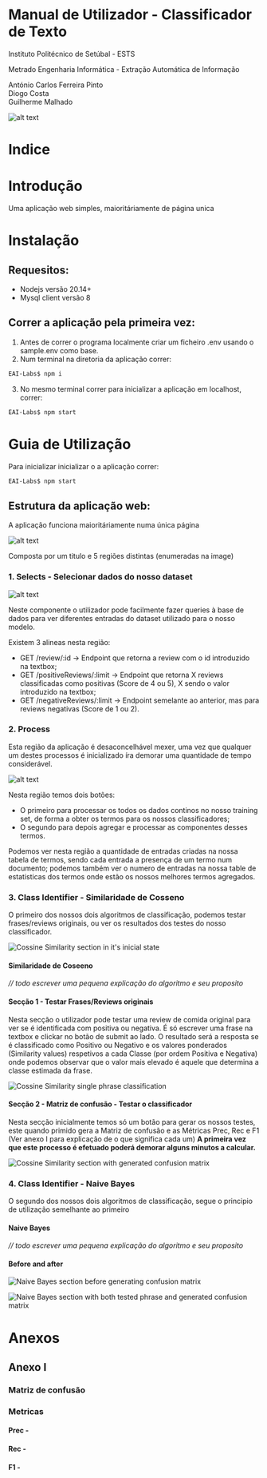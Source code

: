 # Manual de Utilizador - Classificador de Texto

Instituto Politécnico de Setúbal - ESTS

Metrado Engenharia Informática - Extração Automática de Informação

António Carlos Ferreira Pinto<br>
Diogo Costa<br>
Guilherme Malhado<br>


![alt text](images/ips.png)

<div style="page-break-after: always;"></div>

# Indice

# Introdução

Uma aplicação web simples, maioritáriamente de página unica 

# Instalação

## Requesitos:
- Nodejs versão 20.14+
- Mysql client versão 8

## Correr a aplicação pela primeira vez:
1. Antes de correr o programa localmente criar um ficheiro .env usando o sample.env como base.
2. Num terminal na diretoria da aplicação correr:
```bash
EAI-Labs$ npm i
```
3. No mesmo terminal correr para inicializar a aplicação em localhost, correr:
```bash
EAI-Labs$ npm start
```

# Guia de Utilização

Para inicializar inicializar o a aplicação correr:
```bash
EAI-Labs$ npm start
```
## Estrutura da aplicação web:
A aplicação funciona maioritáriamente numa única página

![alt text](images/fullPage.png)

Composta por um titulo e 5 regiões distintas (enumeradas na image)
### 1. Selects - Selecionar dados do nosso dataset

![alt text](images/region1.png)

Neste componente o utilizador pode facilmente fazer queries à base de dados para ver diferentes entradas do dataset utilizado para o nosso modelo.

Existem 3 alineas nesta região:
- GET /review/:id -> Endpoint que retorna a review com o id introduzido na textbox;
- GET /positiveReviews/:limit -> Endpoint que retorna X reviews classificadas como positivas (Score de 4 ou 5), X sendo o valor introduzido na textbox;
- GET /negativeReviews/:limit -> Endpoint semelante ao anterior, mas para reviews negativas (Score de 1 ou 2).

### 2. Process
Esta região da aplicação é desaconcelhável mexer, uma vez que qualquer um destes processos é inicializado íra demorar uma quantidade de tempo considerável.

![alt text](images/region2.png)


Nesta região temos dois botões:
- O primeiro para processar os todos os dados continos no nosso training set, de forma a obter os termos para os nossos classificadores;
- O segundo para depois agregar e processar as componentes desses termos.

Podemos ver nesta região a quantidade de entradas criadas na nossa tabela de termos, sendo cada entrada a presença de um termo num documento; podemos também ver o numero de entradas na nossa table de estatisticas dos termos onde estão os nossos melhores termos agregados.

### 3. Class Identifier - Similaridade de Cosseno
O primeiro dos nossos dois algoritmos de classificação, podemos testar frases/reviews originais, ou ver os resultados dos testes do nosso classificador.

![Cossine Similarity section in it's inicial state](images/region3-before.png)

#### Similaridade de Coseeno
*// todo escrever uma pequena explicação do algoritmo e seu proposito*

#### Secção 1 - Testar Frases/Reviews originais
Nesta secção o utilizador pode testar uma review de comida original para ver se é identificada com positiva ou negativa.
É só escrever uma frase na textbox e clickar no botão de submit ao lado.
O resultado será a resposta se é classificado como Positivo ou Negativo e os valores ponderados (Similarity values) respetivos a cada Classe (por ordem Positiva e Negativa) onde podemos observar que o valor mais elevado é aquele que determina a classe estimada da frase.

![Cossine Similarity single phrase classification](images/region3-phrase.png)


#### Secção 2 - Matriz de confusão - Testar o classificador
Nesta secção inicialmente temos só um botão para gerar os nossos testes, este quando primido gera a Matriz de confusão e as Métricas Prec, Rec e F1 (Ver anexo I para explicação de o que significa cada um)
**A primeira vez que este processo é efetuado poderá demorar alguns minutos a calcular.**

![Cossine Similarity section with generated confusion matrix](images/region3-matrix.png)

### 4. Class Identifier - Naive Bayes
O segundo dos nossos dois algoritmos de classificação, segue o principio de utilização semelhante ao primeiro

#### Naive Bayes
*// todo escrever uma pequena explicação do algoritmo e seu proposito*

#### Before and after
![Naive Bayes section before generating confusion matrix](images/region4-before.png)

![Naive Bayes section with both tested phrase and generated confusion matrix](images/region4-after.png)


# Anexos

## Anexo I
### Matriz de confusão

### Metricas
#### Prec - 

#### Rec - 

#### F1 - 

